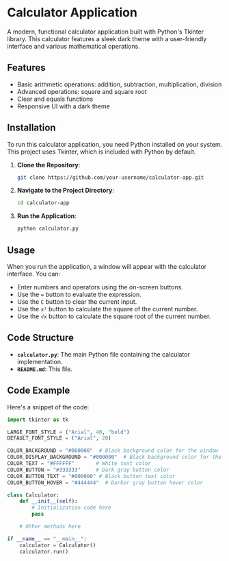 # Calculator Application

A modern, functional calculator application built with Python's Tkinter library. This calculator features a sleek dark theme with a user-friendly interface and various mathematical operations.

## Features

- Basic arithmetic operations: addition, subtraction, multiplication, division
- Advanced operations: square and square root
- Clear and equals functions
- Responsive UI with a dark theme

## Installation

To run this calculator application, you need Python installed on your system. This project uses Tkinter, which is included with Python by default.

1. **Clone the Repository**:

    ```bash
    git clone https://github.com/your-username/calculator-app.git
    ```

2. **Navigate to the Project Directory**:

    ```bash
    cd calculator-app
    ```

3. **Run the Application**:

    ```bash
    python calculator.py
    ```

## Usage

When you run the application, a window will appear with the calculator interface. You can:

- Enter numbers and operators using the on-screen buttons.
- Use the `=` button to evaluate the expression.
- Use the `C` button to clear the current input.
- Use the `x²` button to calculate the square of the current number.
- Use the `√x` button to calculate the square root of the current number.

## Code Structure

- **`calculator.py`**: The main Python file containing the calculator implementation.
- **`README.md`**: This file.

## Code Example

Here's a snippet of the code:

```python
import tkinter as tk

LARGE_FONT_STYLE = ("Arial", 40, "bold")
DEFAULT_FONT_STYLE = ("Arial", 20)

COLOR_BACKGROUND = "#000000"  # Black background color for the window
COLOR_DISPLAY_BACKGROUND = "#000000"  # Black background color for the display area
COLOR_TEXT = "#FFFFFF"       # White text color
COLOR_BUTTON = "#333333"     # Dark gray button color
COLOR_BUTTON_TEXT = "#000000" # Black button text color
COLOR_BUTTON_HOVER = "#444444"  # Darker gray button hover color

class Calculator:
    def __init__(self):
        # Initialization code here
        pass

    # Other methods here

if __name__ == "__main__":
    calculator = Calculator()
    calculator.run()

